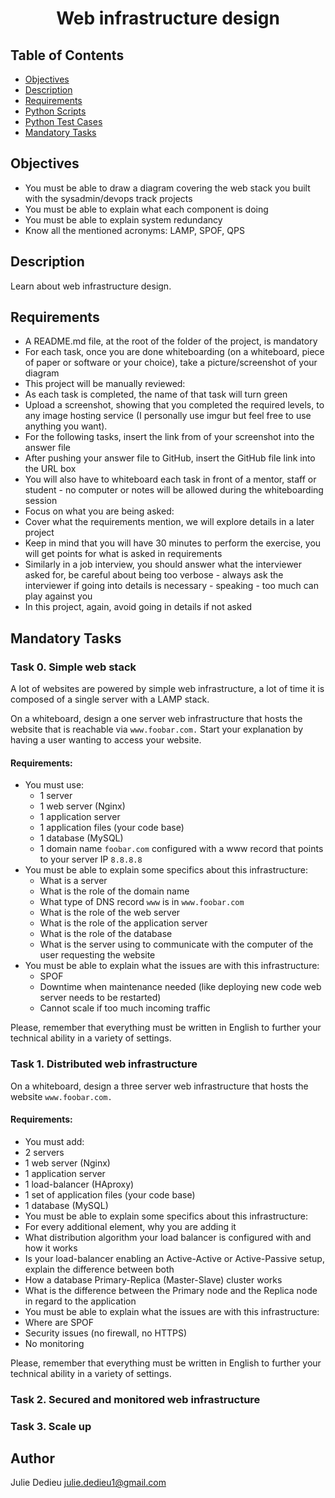 # <p align="center">Web infrastructure design</p>

## Table of Contents

- [Objectives](#objectives)
- [Description](#Descritpion)
- [Requirements](#requirements)
- [Python Scripts](#Python-Scripts)
- [Python Test Cases](#Python-Unit-Tests)
- [Mandatory Tasks](#Mandatory-Tasks)

## Objectives

- You must be able to draw a diagram covering the web stack you built with the sysadmin/devops track projects
- You must be able to explain what each component is doing
- You must be able to explain system redundancy
- Know all the mentioned acronyms: LAMP, SPOF, QPS


## Description

Learn about web infrastructure design.

## Requirements
 
- A README.md file, at the root of the folder of the project, is mandatory
- For each task, once you are done whiteboarding (on a whiteboard, piece of paper or software or your choice), take a picture/screenshot of your diagram
- This project will be manually reviewed:
- As each task is completed, the name of that task will turn green
- Upload a screenshot, showing that you completed the required levels, to any image hosting service (I personally use imgur but feel free to use anything you want).
- For the following tasks, insert the link from of your screenshot into the answer file
- After pushing your answer file to GitHub, insert the GitHub file link into the URL box
- You will also have to whiteboard each task in front of a mentor, staff or student - no computer or notes will be allowed during the whiteboarding session
- Focus on what you are being asked:
- Cover what the requirements mention, we will explore details in a later project
- Keep in mind that you will have 30 minutes to perform the exercise, you will get points for what is asked in requirements
- Similarly in a job interview, you should answer what the interviewer asked for, be careful about being too verbose - always ask the interviewer if going into details is necessary - speaking - too much can play against you
- In this project, again, avoid going in details if not asked

## Mandatory Tasks

### Task  0. Simple web stack

A lot of websites are powered by simple web infrastructure, a lot of time it is composed of a single server with a LAMP stack.

On a whiteboard, design a one server web infrastructure that hosts the website that is reachable via `www.foobar.com.` Start your explanation by having a user wanting to access your website.

#### Requirements:

* You must use:
  * 1 server
  * 1 web server (Nginx)
  * 1 application server
  * 1 application files (your code base)
  * 1 database (MySQL)
  * 1 domain name `foobar.com` configured with a www record that points to your server IP `8.8.8.8`
* You must be able to explain some specifics about this infrastructure:
  * What is a server
  * What is the role of the domain name
  * What type of DNS record `www` is in `www.foobar.com`
  * What is the role of the web server
  * What is the role of the application server
  * What is the role of the database
  * What is the server using to communicate with the computer of the user requesting the website
* You must be able to explain what the issues are with this infrastructure:
  * SPOF
  * Downtime when maintenance needed (like deploying new code web server needs to be restarted)
  * Cannot scale if too much incoming traffic

Please, remember that everything must be written in English to further your technical ability in a variety of settings.

### Task  1. Distributed web infrastructure

On a whiteboard, design a three server web infrastructure that hosts the website `www.foobar.com.`

#### Requirements:

* You must add:
 * 2 servers
 * 1 web server (Nginx)
 * 1 application server
 * 1 load-balancer (HAproxy)
 * 1 set of application files (your code base)
 * 1 database (MySQL)
* You must be able to explain some specifics about this infrastructure:
 * For every additional element, why you are adding it
 * What distribution algorithm your load balancer is configured with and how it works
 * Is your load-balancer enabling an Active-Active or Active-Passive setup, explain the difference between both
 * How a database Primary-Replica (Master-Slave) cluster works
 * What is the difference between the Primary node and the Replica node in regard to the application
* You must be able to explain what the issues are with this infrastructure:
 * Where are SPOF
 * Security issues (no firewall, no HTTPS)
 * No monitoring

Please, remember that everything must be written in English to further your technical ability in a variety of settings.

### Task  2. Secured and monitored web infrastructure 

### Task  3. Scale up 

## Author

Julie Dedieu <julie.dedieu1@gmail.com>
